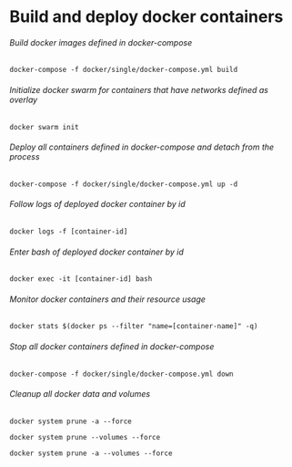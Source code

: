 # Build and deploy docker containers

###### Build docker images defined in docker-compose

```
docker-compose -f docker/single/docker-compose.yml build
```

###### Initialize docker swarm for containers that have networks defined as overlay

```
docker swarm init
```

###### Deploy all containers defined in docker-compose and detach from the process

```
docker-compose -f docker/single/docker-compose.yml up -d
```

###### Follow logs of deployed docker container by id

```
docker logs -f [container-id]
```

###### Enter bash of deployed docker container by id

```
docker exec -it [container-id] bash
```

###### Monitor docker containers and their resource usage

```
docker stats $(docker ps --filter "name=[container-name]" -q)
```

###### Stop all docker containers defined in docker-compose

```
docker-compose -f docker/single/docker-compose.yml down
```

###### Cleanup all docker data and volumes

```
docker system prune -a --force
```

```
docker system prune --volumes --force
```

```
docker system prune -a --volumes --force
```